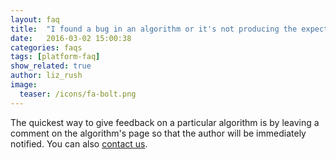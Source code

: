 ```yaml
---
layout: faq
title:  "I found a bug in an algorithm or it's not producing the expected results, what can I do?"
date:   2016-03-02 15:00:38
categories: faqs
tags: [platform-faq]
show_related: true
author: liz_rush
image:
  teaser: /icons/fa-bolt.png
---
```


The quickest way to give feedback on a particular algorithm is by leaving a comment on the algorithm's page so that the author will be immediately notified. You can also [contact us](https://algorithmia.com/contact).